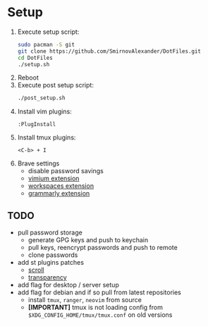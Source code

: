 # Setup

1) Execute setup script:
    ```bash
    sudo pacman -S git
    git clone https://github.com/SmirnovAlexander/DotFiles.git
    cd DotFiles
    ./setup.sh
    ```
2) Reboot
3) Execute post setup script:
    ```bash
    ./post_setup.sh
    ```
4) Install vim plugins:
    ```
    :PlugInstall
    ```
5) Install tmux plugins:
    ```
    <C-b> + I
    ```
6) Brave settings
    - disable password savings
    - [vimium extension](https://chrome.google.com/webstore/detail/vimium/dbepggeogbaibhgnhhndojpepiihcmeb?hl=en)
    - [workspaces extension](https://chrome.google.com/webstore/detail/workspaces/hpljjefgmnkloakbfckghmlapghabgfa?hl=en)
    - [grammarly extension](https://chrome.google.com/webstore/detail/grammarly-grammar-checker/kbfnbcaeplbcioakkpcpgfkobkghlhen)

## TODO

- pull password storage
    * generate GPG keys and push to keychain
    * pull keys, reencrypt passwords and push to remote
    * clone passwords
- add st plugins patches
    * [scroll](https://st.suckless.org/patches/scrollback/)
    * [transparency](https://st.suckless.org/patches/alpha/)
- add flag for desktop / server setup
- add flag for debian and if so pull from latest repositories
    * install `tmux`, `ranger`, `neovim` from source
    * **[IMPORTANT]** tmux is not loading config from `$XDG_CONFIG_HOME/tmux/tmux.conf` on old versions
